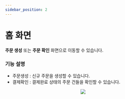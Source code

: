 ```yaml
---
sidebar_position: 2
---
```


# 홈 화면

**주문 생성** 또는 **주문 확인** 화면으로 이동할 수 있습니다.

### 기능 설명 
- 주문생성 : 신규 주문을 생성할 수 있습니다.
- 결제확인 : 결제완료 상태의 주문 건들을 확인할 수 있습니다.

<p align='center'>
    <img
    src={require('./img/home.png').default}
    className='webDocsImage'
    />
</p>

